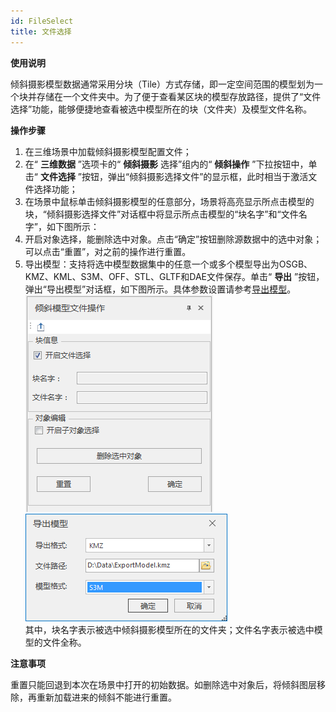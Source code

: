 ```yaml
---
id: FileSelect
title: 文件选择
---
```

**使用说明**

倾斜摄影模型数据通常采用分块（Tile）方式存储，即一定空间范围的模型划为一个块并存储在一个文件夹中。为了便于查看某区块的模型存放路径，提供了“文件选择”功能，能够便捷地查看被选中模型所在的块（文件夹）及模型文件名称。

**操作步骤**

  1. 在三维场景中加载倾斜摄影模型配置文件；
  2. 在“ **三维数据** ”选项卡的“ **倾斜摄影** 选择”组内的“ **倾斜操作** ”下拉按钮中，单击“ **文件选择** ”按钮，弹出“倾斜摄影选择文件”的显示框，此时相当于激活文件选择功能；
  3. 在场景中鼠标单击倾斜摄影模型的任意部分，场景将高亮显示所点击模型的块，“倾斜摄影选择文件”对话框中将显示所点击模型的“块名字”和“文件名字”，如下图所示：
  4. 开启对象选择，能删除选中对象。点击“确定”按钮删除源数据中的选中对象；可以点击“重置”，对之前的操作进行重置。
  5. 导出模型：支持将选中模型数据集中的任意一个或多个模型导出为OSGB、KMZ、KML、S3M、OFF、STL、GLTF和DAE文件保存。单击“ **导出** ”按钮，弹出“导出模型”对话框，如下图所示。具体参数设置请参考[导出模型](../DataProcessing/ModelExport)。  
![图：“倾斜摄影选择文件”对话框](img/FileSelect_Dialog.png)    
![图：“导出模型”对话框](img/ModelExport_Dialog.png)    
其中，块名字表示被选中倾斜摄影模型所在的文件夹；文件名字表示被选中模型的文件全称。

**注意事项**

重置只能回退到本次在场景中打开的初始数据。如删除选中对象后，将倾斜图层移除，再重新加载进来的倾斜不能进行重置。

 

